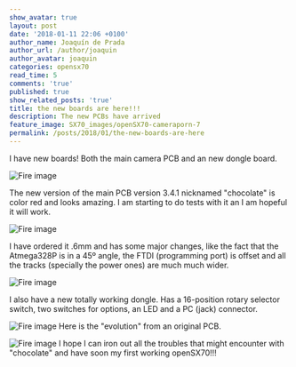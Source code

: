 ```yaml
---
show_avatar: true
layout: post
date: '2018-01-11 22:06 +0100'
author_name: Joaquín de Prada
author_url: /author/joaquin
author_avatar: joaquin
categories: opensx70
read_time: 5
comments: 'true'
published: true
show_related_posts: 'true'
title: the new boards are here!!!
description: The new PCBs have arrived
feature_image: SX70_images/openSX70-cameraporn-7
permalink: /posts/2018/01/the-new-boards-are-here
---
```

I have new boards! Both the main camera PCB and an new dongle board.

![Fire image]({{site.url}}/{{site.baseurl}}img/2018/01/new-boards-1.jpg)

The new version of the main PCB version 3.4.1 nicknamed "chocolate" is color red and looks amazing. I am starting to do tests with it an I am hopeful it will work.

![Fire image]({{site.url}}/{{site.baseurl}}img/2018/01/new-boards-2.jpg)

I have ordered it .6mm and has some major changes, like the fact that the Atmega328P is in a 45º angle, the FTDI (programming port) is offset and all the tracks (specially the power ones) are much much wider.

![Fire image]({{site.url}}/{{site.baseurl}}img/2018/01/new-boards-3.jpg)

I also have a new totally working dongle. Has a 16-position rotary selector switch, two switches for options, an LED and a PC (jack) connector.

![Fire image]({{site.url}}/{{site.baseurl}}img/2018/01/new-boards-4.jpg)
Here is the "evolution" from an original PCB.

![Fire image]({{site.url}}/{{site.baseurl}}img/2018/01/new-boards-5.jpg)
I hope I can iron out all the troubles that might encounter with "chocolate" and have soon my first working openSX70!!!
